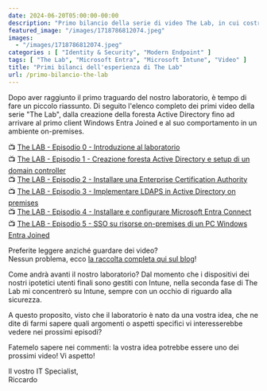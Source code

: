 ```yaml
---
date: 2024-06-20T05:00:00-00:00
description: "Primo bilancio della serie di video The Lab, in cui costruiamo insieme un laboratorio ibrido completo con Active Directory, Microsoft Entra, Microsoft Intune e tutte le soluzioni di Microsoft Security."
featured_image: "/images/1718786812074.jpeg"
images:
  - "/images/1718786812074.jpeg"
categories : [ "Identity & Security", "Modern Endpoint" ]
tags: [ "The Lab", "Microsoft Entra", "Microsoft Intune", "Video" ]
title: "Primi bilanci dell'esperienza di The Lab"
url: /primo-bilancio-the-lab
---
```

Dopo aver raggiunto il primo traguardo del nostro laboratorio, è tempo di fare un piccolo riassunto. Di seguito l'elenco completo dei primi video della serie "The Lab", dalla creazione della foresta Active Directory fino ad arrivare al primo client Windows Entra Joined e al suo comportamento in un ambiente on-premises.

📺 [The LAB - Episodio 0 - Introduzione al laboratorio](https://www.youtube.com/watch?v=80OXHAhVQhk)  
📺 [The LAB - Episodio 1 - Creazione foresta Active Directory e setup di un domain controller](https://www.youtube.com/watch?v=NIYKflNX2BY)  
📺 [The LAB - Episodio 2 - Installare una Enterprise Certification Authority](https://www.youtube.com/watch?v=4U9W6x399Ms)  
📺 [The LAB - Episodio 3 - Implementare LDAPS in Active Directory on premises](https://www.youtube.com/watch?v=sqWKhZPsEJU)  
📺 [The LAB - Episodio 4 - Installare e configurare Microsoft Entra Connect](https://www.youtube.com/watch?v=SPL4Bwz3Z50)  
📺 [The LAB - Episodio 5 - SSO su risorse on-premises di un PC Windows Entra Joined](https://www.youtube.com/watch?v=vmAxRlVrh1o)

Preferite leggere anziché guardare dei video?  
Nessun problema, ecco [la raccolta completa qui sul blog](https://itspecialist.cloud/tags/the-lab/)!

Come andrà avanti il nostro laboratorio? Dal momento che i dispositivi dei nostri ipotetici utenti finali sono gestiti con Intune, nella seconda fase di The Lab mi concentrerò su Intune, sempre con un occhio di riguardo alla sicurezza.

A questo proposito, visto che il laboratorio è nato da una vostra idea, che ne dite di farmi sapere quali argomenti o aspetti specifici vi interesserebbe vedere nei prossimi episodi?

Fatemelo sapere nei commenti: la vostra idea potrebbe essere uno dei prossimi video! Vi aspetto!

Il vostro IT Specialist,  
Riccardo


